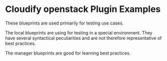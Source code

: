 # Cloudify openstack Plugin Examples

These blueprints are used primarily for testing use cases.

The local blueprints are using for testing in a special environment. They have several syntactical peculiarities and are not therefore representative of best practices.

The manager blueprints are good for learning best practices.
